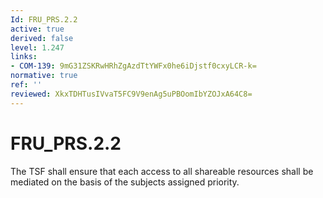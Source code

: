 ```yaml
---
Id: FRU_PRS.2.2
active: true
derived: false
level: 1.247
links:
- COM-139: 9mG31ZSKRwHRhZgAzdTtYWFx0he6iDjstf0cxyLCR-k=
normative: true
ref: ''
reviewed: XkxTDHTusIVvaT5FC9V9enAg5uPBOomIbYZOJxA64C8=
---
```


# FRU_PRS.2.2

The TSF shall ensure that each access to all shareable resources shall be mediated on the basis of the subjects assigned priority.